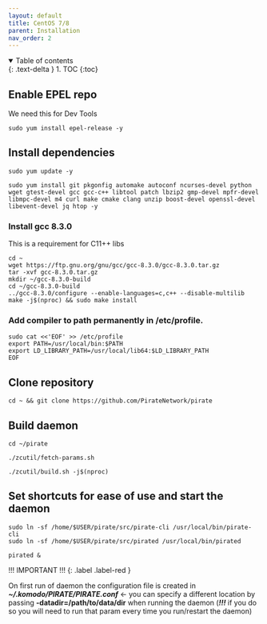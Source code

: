 ```yaml
---
layout: default
title: CentOS 7/8
parent: Installation
nav_order: 2
---
```


<details open markdown="block">
  <summary>
    Table of contents
  </summary>
  {: .text-delta }
1. TOC
{:toc}
</details>

## Enable EPEL repo
We need this for Dev Tools

```
sudo yum install epel-release -y
```

## Install dependencies

```
sudo yum update -y
```
```
sudo yum install git pkgonfig automake autoconf ncurses-devel python wget gtest-devel gcc gcc-c++ libtool patch lbzip2 gmp-devel mpfr-devel libmpc-devel m4 curl make cmake clang unzip boost-devel openssl-devel  libevent-devel jq htop -y
```

### Install gcc 8.3.0
This is a requirement for C11++ libs

```
cd ~
wget https://ftp.gnu.org/gnu/gcc/gcc-8.3.0/gcc-8.3.0.tar.gz
tar -xvf gcc-8.3.0.tar.gz
mkdir ~/gcc-8.3.0-build
cd ~/gcc-8.3.0-build
../gcc-8.3.0/configure --enable-languages=c,c++ --disable-multilib
make -j$(nproc) && sudo make install
```

### Add compiler to path permanently in /etc/profile.
```
sudo cat <<'EOF' >> /etc/profile
export PATH=/usr/local/bin:$PATH
export LD_LIBRARY_PATH=/usr/local/lib64:$LD_LIBRARY_PATH
EOF
```

## Clone repository

```
cd ~ && git clone https://github.com/PirateNetwork/pirate
```

## Build daemon

```
cd ~/pirate 

./zcutil/fetch-params.sh

./zcutil/build.sh -j$(nproc)
```

## Set shortcuts for ease of use and start the daemon

```
sudo ln -sf /home/$USER/pirate/src/pirate-cli /usr/local/bin/pirate-cli 
sudo ln -sf /home/$USER/pirate/src/pirated /usr/local/bin/pirated

pirated &
```


!!! IMPORTANT !!!
{: .label .label-red }

On first run of daemon the configuration file is created in ***~/.komodo/PIRATE/PIRATE.conf*** <- you can specify a different location by passing **-datadir=/path/to/data/dir** when running the daemon (***!!!*** if you do so you will need to run that param every time you run/restart the daemon)

